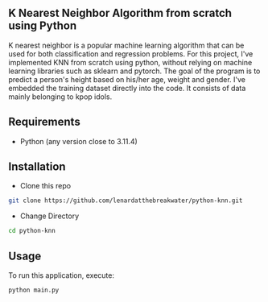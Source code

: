 ## K Nearest Neighbor Algorithm from scratch using Python 
K nearest neighbor is a popular machine learning algorithm that can be used for both classification and regression problems. For this project, I've implemented KNN from scratch using python, without relying on machine learning libraries such as sklearn and pytorch. The goal of the program is to predict a person's height based on his/her age, weight and gender. I've embedded the training dataset directly into the code. It consists of data mainly belonging  to kpop idols. 

## Requirements
* Python (any version close to 3.11.4)

## Installation

* Clone this repo 

```bash
git clone https://github.com/lenardatthebreakwater/python-knn.git
```

* Change Directory

```bash
cd python-knn
```

## Usage

To run this application, execute:

```bash
python main.py
```

